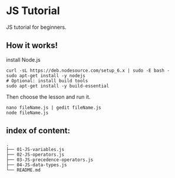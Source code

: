 # JS Tutorial
JS tutorial for beginners.
## How it works!
install Node.js
```
curl -sL https://deb.nodesource.com/setup_6.x | sudo -E bash -
sudo apt-get install -y nodejs
# Optional: install build tools
sudo apt-get install -y build-essential
```
Then choose the lesson and run it.
```
nano fileName.js | gedit fileName.js
node fileName.js
```
## index of content:
```
.
├── 01-JS-variables.js
├── 02-JS-operators.js
├── 03-JS-precedence-operators.js
├── 04-JS-data-types.js
└── README.md
```